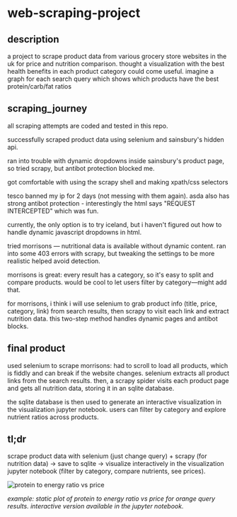 # web-scraping-project

## description

a project to scrape product data from various grocery store websites in the uk for price and nutrition comparison. thought a visualization with the best health benefits in each product category could come useful. imagine a graph for each search query which shows which products have the best protein/carb/fat ratios

## scraping_journey

all scraping attempts are coded and tested in this repo.

successfully scraped product data using selenium and sainsbury's hidden api.

ran into trouble with dynamic dropdowns inside sainsbury's product page, so tried scrapy, but antibot protection blocked me. 

got comfortable with using the scrapy shell and making xpath/css selectors

tesco banned my ip for 2 days (not messing with them again). asda also has strong antibot protection - interestingly the html says "REQUEST INTERCEPTED" which was fun.

currently, the only option is to try iceland, but i haven't figured out how to handle dynamic javascript dropdowns in html. 

tried morrisons — nutritional data is available without dynamic content. ran into some 403 errors with scrapy, but tweaking the settings to be more realistic helped avoid detection.

morrisons is great: every result has a category, so it's easy to split and compare products. would be cool to let users filter by category—might add that.

for morrisons, i think i will use selenium to grab product info (title, price, category, link) from search results, then scrapy to visit each link and extract nutrition data. this two-step method handles dynamic pages and antibot blocks.

## final product

used selenium to scrape morrisons: had to scroll to load all products, which is fiddly and can break if the website changes. selenium extracts all product links from the search results. then, a scrapy spider visits each product page and gets all nutrition data, storing it in an sqlite database.

the sqlite database is then used to generate an interactive visualization in the visualization jupyter notebook. users can filter by category and explore nutrient ratios across products.

## tl;dr

scrape product data with selenium (just change query) + scrapy (for nutrition data) → save to sqlite → visualize interactively in the visualization jupyter notebook (filter by category, compare nutrients, see prices).

![protein to energy ratio vs price](static_plot_example.png)

*example: static plot of protein to energy ratio vs price for orange query results. interactive version available in the jupyter notebook.*







